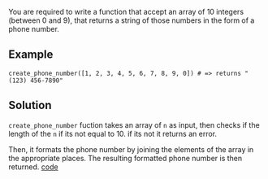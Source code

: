You are required to write a function that accept an array of 10 integers (between 0 and 9), that returns a string of those numbers in the form of a phone number.

## Example
`create_phone_number([1, 2, 3, 4, 5, 6, 7, 8, 9, 0]) # => returns "(123) 456-7890"`

## Solution
`create_phone_number` fuction takes an array of `n` as input, then checks if the length of the `n` if its not equal to 10. if its not it returns an error.

Then, it formats the phone number by joining the elements of the array in the appropriate places. The resulting formatted phone number is then returned. [code](https://github.com/kihuni/CodeWars_problems/blob/main/formatedPhoneNumber/formatedPhnNum.py)
